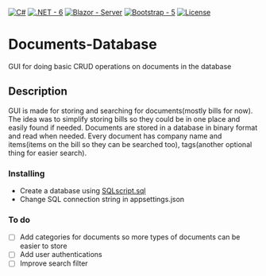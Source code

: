 [![C#](https://img.shields.io/badge/C%23-2ea44f)](https://github.com/dotnet/csharplang)
[![.NET - 6](https://img.shields.io/badge/.NET-6-2ea44f)](https://dotnet.microsoft.com/en-us/)
[![Blazor - Server](https://img.shields.io/badge/Blazor-Server-2ea44f)](https://dotnet.microsoft.com/en-us/apps/aspnet/web-apps/blazor)
[![Bootstrap - 5](https://img.shields.io/badge/Bootstrap-5-2ea44f)](https://)
[![License](https://img.shields.io/badge/License-MIT-blue)](#license)

# Documents-Database

GUI for doing basic CRUD operations on documents in the database

## Description

GUI is made for storing and searching for documents(mostly bills for now). The idea was to simplify storing bills so they could be in one place and easily found if needed. Documents are stored in a database in binary format and read when needed. Every document has company name and items(items on the bill so they can be searched too), tags(another optional thing for easier search).

### Installing
- Create a database using [SQLscript.sql](SQLscript.sql)
- Change SQL connection string in appsettings.json

### To do

- [ ] Add categories for documents so more types of documents can be easier to store
- [ ] Add user authentications
- [ ] Improve search filter
